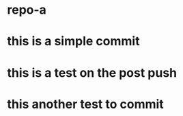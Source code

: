 # repo-a

# this is a simple commit
# this is a test on the post push
# this another test to commit
